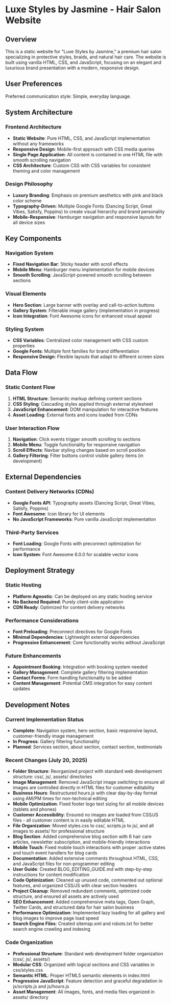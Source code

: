 # Luxe Styles by Jasmine - Hair Salon Website

## Overview

This is a static website for "Luxe Styles by Jasmine," a premium hair salon specializing in protective styles, braids, and natural hair care. The website is built using vanilla HTML, CSS, and JavaScript, focusing on an elegant and luxurious brand presentation with a modern, responsive design.

## User Preferences

Preferred communication style: Simple, everyday language.

## System Architecture

### Frontend Architecture
- **Static Website**: Pure HTML, CSS, and JavaScript implementation without any frameworks
- **Responsive Design**: Mobile-first approach with CSS media queries
- **Single Page Application**: All content is contained in one HTML file with smooth scrolling navigation
- **CSS Architecture**: Custom CSS with CSS variables for consistent theming and color management

### Design Philosophy
- **Luxury Branding**: Emphasis on premium aesthetics with pink and black color scheme
- **Typography-Driven**: Multiple Google Fonts (Dancing Script, Great Vibes, Satisfy, Poppins) to create visual hierarchy and brand personality
- **Mobile-Responsive**: Hamburger navigation and responsive layouts for all device sizes

## Key Components

### Navigation System
- **Fixed Navigation Bar**: Sticky header with scroll effects
- **Mobile Menu**: Hamburger menu implementation for mobile devices
- **Smooth Scrolling**: JavaScript-powered smooth scrolling between sections

### Visual Elements
- **Hero Section**: Large banner with overlay and call-to-action buttons
- **Gallery System**: Filterable image gallery (implementation in progress)
- **Icon Integration**: Font Awesome icons for enhanced visual appeal

### Styling System
- **CSS Variables**: Centralized color management with CSS custom properties
- **Google Fonts**: Multiple font families for brand differentiation
- **Responsive Design**: Flexible layouts that adapt to different screen sizes

## Data Flow

### Static Content Flow
1. **HTML Structure**: Semantic markup defining content sections
2. **CSS Styling**: Cascading styles applied through external stylesheet
3. **JavaScript Enhancement**: DOM manipulation for interactive features
4. **Asset Loading**: External fonts and icons loaded from CDNs

### User Interaction Flow
1. **Navigation**: Click events trigger smooth scrolling to sections
2. **Mobile Menu**: Toggle functionality for responsive navigation
3. **Scroll Effects**: Navbar styling changes based on scroll position
4. **Gallery Filtering**: Filter buttons control visible gallery items (in development)

## External Dependencies

### Content Delivery Networks (CDNs)
- **Google Fonts API**: Typography assets (Dancing Script, Great Vibes, Satisfy, Poppins)
- **Font Awesome**: Icon library for UI elements
- **No JavaScript Frameworks**: Pure vanilla JavaScript implementation

### Third-Party Services
- **Font Loading**: Google Fonts with preconnect optimization for performance
- **Icon System**: Font Awesome 6.0.0 for scalable vector icons

## Deployment Strategy

### Static Hosting
- **Platform Agnostic**: Can be deployed on any static hosting service
- **No Backend Required**: Purely client-side application
- **CDN Ready**: Optimized for content delivery networks

### Performance Considerations
- **Font Preloading**: Preconnect directives for Google Fonts
- **Minimal Dependencies**: Lightweight external dependencies
- **Progressive Enhancement**: Core functionality works without JavaScript

### Future Enhancements
- **Appointment Booking**: Integration with booking system needed
- **Gallery Management**: Complete gallery filtering implementation
- **Contact Forms**: Form handling functionality to be added
- **Content Management**: Potential CMS integration for easy content updates

## Development Notes

### Current Implementation Status
- **Complete**: Navigation system, hero section, basic responsive layout, customer-friendly image management
- **In Progress**: Gallery filtering functionality  
- **Planned**: Services section, about section, contact section, testimonials

### Recent Changes (July 20, 2025)
- **Folder Structure**: Reorganized project with standard web development structure: css/, js/, assets/ directories
- **Image Management**: Removed JavaScript image switching to ensure all images are controlled directly in HTML files for customer editability
- **Business Hours**: Restructured hours.js with clear day-by-day format using AM/PM times for non-technical editing
- **Mobile Optimization**: Fixed footer logo text sizing for all mobile devices (tablets and phones)
- **Customer Accessibility**: Ensured no images are loaded from CSS/JS files - all customer content is in easily editable HTML
- **File Organization**: Moved styles.css to css/, scripts.js to js/, and all images to assets/ for professional structure
- **Blog Section**: Added comprehensive blog section with 6 hair care articles, newsletter subscription, and mobile-friendly interactions
- **Mobile Touch**: Fixed mobile touch interactions with proper :active states and touch event handlers for blog cards
- **Documentation**: Added extensive comments throughout HTML, CSS, and JavaScript files for non-programmer editing
- **User Guide**: Created BLOG_EDITING_GUIDE.md with step-by-step instructions for content modification
- **Code Optimization**: Cleaned up unused code, commented out optional features, and organized CSS/JS with clear section headers
- **Project Cleanup**: Removed redundant comments, optimized code structure, and ensured all assets are actively used
- **SEO Enhancement**: Added comprehensive meta tags, Open Graph, Twitter Cards, and structured data for hair salon business
- **Performance Optimization**: Implemented lazy loading for all gallery and blog images to improve page load speed
- **Search Engine Files**: Created sitemap.xml and robots.txt for better search engine crawling and indexing

### Code Organization
- **Professional Structure**: Standard web development folder organization (css/, js/, assets/)
- **Modular CSS**: Organized with logical sections and CSS variables in css/styles.css
- **Semantic HTML**: Proper HTML5 semantic elements in index.html
- **Progressive JavaScript**: Feature detection and graceful degradation in js/scripts.js and js/hours.js
- **Asset Management**: All images, fonts, and media files organized in assets/ directory